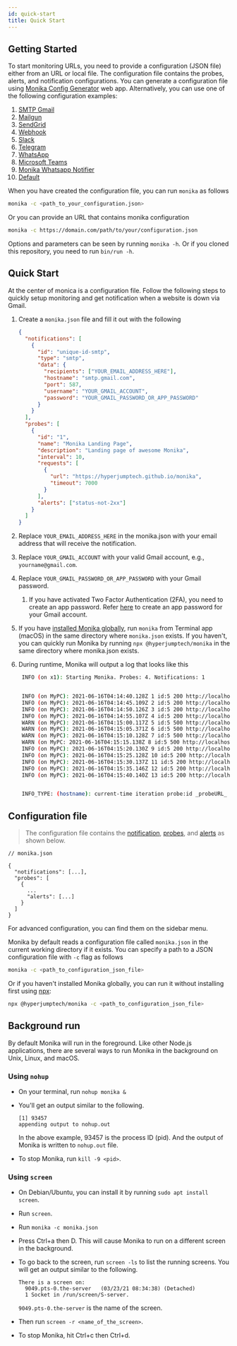 ```yaml
---
id: quick-start
title: Quick Start
---
```


## Getting Started

To start monitoring URLs, you need to provide a configuration (JSON file) either from an URL or local file. The configuration file contains the probes, alerts, and notification configurations. You can generate a configuration file using [Monika Config Generator](https://hyperjumptech.github.io/monika-config-generator) web app. Alternatively, you can use one of the following configuration examples:

1. [SMTP Gmail](https://github.com/hyperjumptech/monika/blob/main/config_sample/config.smtp-gmail.example.json)
2. [Mailgun](https://github.com/hyperjumptech/monika/blob/main/config_sample/config.mailgun.example.json)
3. [SendGrid](https://github.com/hyperjumptech/monika/blob/main/config_sample/config.sendgrid.example.json)
4. [Webhook](https://github.com/hyperjumptech/monika/blob/main/config_sample/config.webhook.example.json)
5. [Slack](https://github.com/hyperjumptech/monika/blob/main/config_sample/config.slack.example.json)
6. [Telegram](https://github.com/hyperjumptech/monika/blob/main/config_sample/config.telegram.example.json)
7. [WhatsApp](https://github.com/hyperjumptech/monika/blob/main/config_sample/config.whatsapp.example.json)
8. [Microsoft Teams](https://github.com/hyperjumptech/monika/blob/main/config_sample/config.teams.example.json)
9. [Monika Whatsapp Notifier](https://github.com/hyperjumptech/monika/blob/main/config_sample/config.monika-whatsapp.example.json)
10. [Default](https://github.com/hyperjumptech/monika/blob/main/monika.example.json)

When you have created the configuration file, you can run `monika` as follows

```bash
monika -c <path_to_your_configuration.json>
```

Or you can provide an URL that contains monika configuration

```bash
monika -c https://domain.com/path/to/your/configuration.json
```

Options and parameters can be seen by running `monika -h`. Or if you cloned this repository, you need to run `bin/run -h`.

## Quick Start

At the center of monica is a configuration file. Follow the following steps to quickly setup monitoring and get notification when a website is down via Gmail.

1. Create a `monika.json` file and fill it out with the following

   ```json
   {
     "notifications": [
       {
         "id": "unique-id-smtp",
         "type": "smtp",
         "data": {
           "recipients": ["YOUR_EMAIL_ADDRESS_HERE"],
           "hostname": "smtp.gmail.com",
           "port": 587,
           "username": "YOUR_GMAIL_ACCOUNT",
           "password": "YOUR_GMAIL_PASSWORD_OR_APP_PASSWORD"
         }
       }
     ],
     "probes": [
       {
         "id": "1",
         "name": "Monika Landing Page",
         "description": "Landing page of awesome Monika",
         "interval": 10,
         "requests": [
           {
             "url": "https://hyperjumptech.github.io/monika",
             "timeout": 7000
           }
         ],
         "alerts": ["status-not-2xx"]
       }
     ]
   }
   ```

2. Replace `YOUR_EMAIL_ADDRESS_HERE` in the monika.json with your email address that will receive the notification.
3. Replace `YOUR_GMAIL_ACCOUNT` with your valid Gmail account, e.g., `yourname@gmail.com`.
4. Replace `YOUR_GMAIL_PASSWORD_OR_APP_PASSWORD` with your Gmail password.
   1. If you have activated Two Factor Authentication (2FA), you need to create an app password. Refer [here](https://support.google.com/accounts/answer/185833) to create an app password for your Gmail account.
5. If you have [installed Monika globally](/installation), run `monika` from Terminal app (macOS) in the same directory where `monika.json` exists. If you haven't, you can quickly run Monika by running `npx @hyperjumptech/monika` in the same directory where monika.json exists.
6. During runtime, Monika will output a log that looks like this

   ```bash
    INFO (on x1): Starting Monika. Probes: 4. Notifications: 1


    INFO (on MyPC): 2021-06-16T04:14:40.128Z 1 id:5 200 http://localhost:7001/health 7ms
    INFO (on MyPC): 2021-06-16T04:14:45.109Z 2 id:5 200 http://localhost:7001/health 4ms
    INFO (on MyPC): 2021-06-16T04:14:50.126Z 3 id:5 200 http://localhost:7001/health 10ms
    INFO (on MyPC): 2021-06-16T04:14:55.107Z 4 id:5 200 http://localhost:7001/health 1ms
    WARN (on MyPC): 2021-06-16T04:15:00.117Z 5 id:5 500 http://localhost:7001/health 0ms, ALERT: status-not-2xx
    WARN (on MyPC): 2021-06-16T04:15:05.371Z 6 id:5 500 http://localhost:7001/health 0ms, ALERT: status-not-2xx
    WARN (on MyPC): 2021-06-16T04:15:10.128Z 7 id:5 500 http://localhost:7001/health 0ms, ALERT: status-not-2xx
    WARN (on MyPC: 2021-06-16T04:15:15.138Z 8 id:5 500 http://localhost:7001/health 0ms, ALERT: status-not-2xx, NOTIF: service probably down
    INFO (on MyPC): 2021-06-16T04:15:20.130Z 9 id:5 200 http://localhost:7001/health 6ms
    INFO (on MyPC): 2021-06-16T04:15:25.128Z 10 id:5 200 http://localhost:7001/health 4ms
    INFO (on MyPC): 2021-06-16T04:15:30.137Z 11 id:5 200 http://localhost:7001/health 6ms
    INFO (on MyPC): 2021-06-16T04:15:35.146Z 12 id:5 200 http://localhost:7001/health 8ms, NOTIF: service is back up
    INFO (on MyPC): 2021-06-16T04:15:40.140Z 13 id:5 200 http://localhost:7001/health 4ms


    INFO_TYPE: (hostname): current-time iteration probe:id _probeURL_ [response time in ms],[ALERT messages if any], [NOTIFICATION messages if any]
   ```

## Configuration file

> The configuration file contains the [notification](/monika/guides/notifications), [probes](/monika/guides/probes), and [alerts](/monika/guides/alerts) as shown below.

```
// monika.json

{
  "notifications": [...],
  "probes": [
    {
      ...
      "alerts": [...]
    }
  ]
}
```

For advanced configuration, you can find them on the sidebar menu.

Monika by default reads a configuration file called `monika.json` in the current working directory if it exists. You can specify a path to a JSON configuration file with `-c` flag as follows

```bash
monika -c <path_to_configuration_json_file>
```

Or if you haven't installed Monika globally, you can run it without installing first using [npx](https://www.npmjs.com/package/npx):

```bash
npx @hyperjumptech/monika -c <path_to_configuration_json_file>
```

## Background run

By default Monika will run in the foreground. Like other Node.js applications, there are several ways to run Monika in the background on Unix, Linux, and macOS.

### Using `nohup`

- On your terminal, run `nohup monika &`
- You'll get an output similar to the following.

  ```
  [1] 93457
  appending output to nohup.out
  ```

  In the above example, 93457 is the process ID (pid). And the output of Monika is written to `nohup.out` file.

- To stop Monika, run `kill -9 <pid>`.

### Using `screen`

- On Debian/Ubuntu, you can install it by running `sudo apt install screen`.
- Run `screen`.
- Run `monika -c monika.json`
- Press Ctrl+a then D. This will cause Monika to run on a different screen in the background.
- To go back to the screen, run `screen -ls` to list the running screens. You will get an output similar to the following.

  ```
  There is a screen on:
    9049.pts-0.the-server	(03/23/21 08:34:38)	(Detached)
    1 Socket in /run/screen/S-server.
  ```

  `9049.pts-0.the-server` is the name of the screen.

- Then run `screen -r <name_of_the_screen>`.
- To stop Monika, hit Ctrl+c then Ctrl+d.
